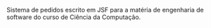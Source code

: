 Sistema de pedidos escrito em JSF para a matéria de engenharia de software do curso de Ciência da Computação. 

